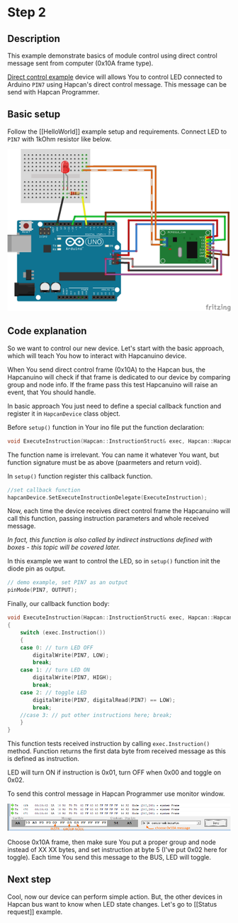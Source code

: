 # Step 2

## Description

This example demonstrate basics of module control using direct control message sent from computer (0x10A frame type).

[Direct control example](https://github.com/Onixarts/Hapcanuino/blob/master/examples/DirectControl/DirectControl.ino) device will allows You to control LED connected to Arduino `PIN7` using Hapcan's direct control message. This message can be send with Hapcan Programmer.

## Basic setup

Follow the [[HelloWorld]] example setup and requirements. Connect LED to `PIN7` with 1kOhm resistor like below.

![Direct control fritzing scheme](img/direct-control-fritzing.png)

## Code explanation

So we want to control our new device. Let's start with the basic approach, which will teach You how to interact with Hapcanuino device.

When You send direct control frame (0x10A) to the Hapcan bus, the Hapcanuino will check if that frame is dedicated to our device by comparing group and node info. If the frame pass this test Hapcanuino will raise an event, that You should handle.

In basic approach You just need to define a special callback function and register it in `HapcanDevice` class object.

Before `setup()` function in Your ino file put the function declaration:

```C++
void ExecuteInstruction(Hapcan::InstructionStruct& exec, Hapcan::HapcanMessage& message);
```
The function name is irrelevant. You can name it whatever You want, but function signature must be as above (paarmeters and return void).

In `setup()` function register this callback function.

```C++
//set callback function
hapcanDevice.SetExecuteInstructionDelegate(ExecuteInstruction);
```

Now, each time the device receives direct control frame the Hapcanuino will call this function, passing instruction parameters and whole received message.

_In fact, this function is also called by indirect instructions defined with boxes - this topic will be covered later._

In this example we want to control the LED, so in `setup()` function init the diode pin as output.

```C++
// demo example, set PIN7 as an output
pinMode(PIN7, OUTPUT);
```

Finally, our callback function body:

```C++
void ExecuteInstruction(Hapcan::InstructionStruct& exec, Hapcan::HapcanMessage& message)
{
	switch (exec.Instruction())
	{
	case 0: // turn LED OFF
		digitalWrite(PIN7, LOW);
		break;
	case 1: // turn LED ON
		digitalWrite(PIN7, HIGH);
		break;
	case 2: // toggle LED
		digitalWrite(PIN7, digitalRead(PIN7) == LOW);
		break;
	//case 3: // put other instructions here; break;
	}
}
```

This function tests received instruction by calling `exec.Instruction()` method. Function returns the first data byte from received message as this is defined as instruction.

LED will turn ON if instruction is 0x01, turn OFF when 0x00 and toggle on 0x02.

To send this control message in Hapcan Programmer use monitor window.

![Hapcan programmer send control frame](img/hapcan-programmer-send-control-frame.png)

Choose 0x10A frame, then make sure You put a proper group and node instead of XX XX bytes, and set instruction at byte 5 (I've put 0x02 here for toggle).
Each time You send this message to the BUS, LED will toggle.

## Next step
Cool, now our device can perform simple action. But, the other devices in Hapcan bus want to know when LED state changes. Let's go to [[Status request]] example.